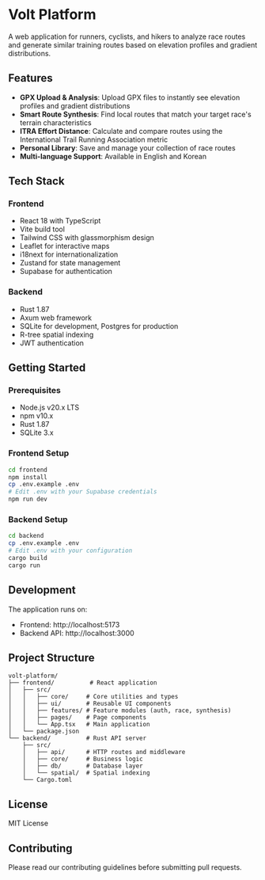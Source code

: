 # Volt Platform

A web application for runners, cyclists, and hikers to analyze race routes and generate similar training routes based on elevation profiles and gradient distributions.

## Features

- **GPX Upload & Analysis**: Upload GPX files to instantly see elevation profiles and gradient distributions
- **Smart Route Synthesis**: Find local routes that match your target race's terrain characteristics
- **ITRA Effort Distance**: Calculate and compare routes using the International Trail Running Association metric
- **Personal Library**: Save and manage your collection of race routes
- **Multi-language Support**: Available in English and Korean

## Tech Stack

### Frontend
- React 18 with TypeScript
- Vite build tool
- Tailwind CSS with glassmorphism design
- Leaflet for interactive maps
- i18next for internationalization
- Zustand for state management
- Supabase for authentication

### Backend
- Rust 1.87
- Axum web framework
- SQLite for development, Postgres for production
- R-tree spatial indexing
- JWT authentication

## Getting Started

### Prerequisites
- Node.js v20.x LTS
- npm v10.x
- Rust 1.87
- SQLite 3.x

### Frontend Setup
```bash
cd frontend
npm install
cp .env.example .env
# Edit .env with your Supabase credentials
npm run dev
```

### Backend Setup
```bash
cd backend
cp .env.example .env
# Edit .env with your configuration
cargo build
cargo run
```

## Development

The application runs on:
- Frontend: http://localhost:5173
- Backend API: http://localhost:3000

## Project Structure

```
volt-platform/
├── frontend/          # React application
│   ├── src/
│   │   ├── core/     # Core utilities and types
│   │   ├── ui/       # Reusable UI components
│   │   ├── features/ # Feature modules (auth, race, synthesis)
│   │   ├── pages/    # Page components
│   │   └── App.tsx   # Main application
│   └── package.json
└── backend/          # Rust API server
    ├── src/
    │   ├── api/      # HTTP routes and middleware
    │   ├── core/     # Business logic
    │   ├── db/       # Database layer
    │   └── spatial/  # Spatial indexing
    └── Cargo.toml
```

## License

MIT License

## Contributing

Please read our contributing guidelines before submitting pull requests.
